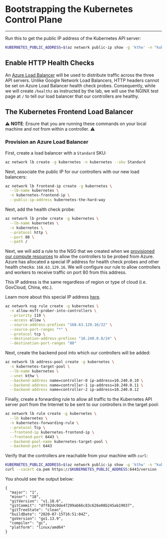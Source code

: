 # Bootstrapping the Kubernetes Control Plane
---

Run this to get the public IP address of the Kubernetes API server:

```sh
KUBERNETES_PUBLIC_ADDRESS=$(az network public-ip show -g 'kthw' -n "kubernetes-the-hard-way" --query 'ipAddress' -o tsv;
```

## Enable HTTP Health Checks

An [Azure Load Balancer](https://docs.microsoft.com/en-us/azure/load-balancer/load-balancer-overview)
will be used to distribute traffic across the three API servers. Unlike
Google Network Load Balancers, HTTP headers cannot be set on Azure Load Balancer
health check probes. Consequently, while we will create `/healthz` as instructed
by the lab, we will use the NGINX test page at `/` to tell our load balancer
that our controllers are healthy.

## The Kubernetes Frontend Load Balancer

⚠️  **NOTE**: Ensure that you are running these commands on your local machine
and _not_ from within a controller. ⚠️

### Provision an Azure Load Balancer

First, create a load balancer with a `Standard` SKU:

```sh
az network lb create -g kubernetes -n kubernetes --sku Standard
```

Next, associate the public IP for our controllers with our new load balancers:

```sh
az network lb frontend-ip create -g kubernetes \
  --lb-name kubernetes \
  -n kubernetes-frontend-ip \
  --public-ip-address kubernetes-the-hard-way
```

Next, add the health check probe:

```sh
az network lb probe create -g kubernetes \
  --lb-name kubernetes \
  -n kubernetes \
  --protocol http \
  --port 80 \
  --path /
```

Next, we will add a rule to the NSG that we created when we
[provisioned our compute resources](./deltas/02-provision-compute-resources) to
allow the controllers to be probed from Azure. Azure has allocated a special IP
address for health check probes and other health checks: `168.63.129.16`.
We will configure our rule to allow controllers and workers to receive traffic
on port 80 from this address.

This IP address is the same regardless of region or type of cloud (i.e. GovCloud, China, etc.).

Learn more about this special IP address [here](https://docs.microsoft.com/en-us/azure/virtual-network/what-is-ip-address-168-63-129-16).

```sh
az network nsg rule create -g kubernetes \
  -n allow-msft-prober-into-controllers \
  --priority 110 \
  --access allow \
  --source-address-prefixes "168.63.129.16/32" \
  --source-port-ranges "*" \
  --protocol tcp \
  --destination-address-prefixes "10.240.0.0/24" \
  --destination-port-ranges "80"
```

Next, create the backend pool into which our controllers will be added:

```sh
az network lb address-pool create -g kubernetes \
  -n kubernetes-target-pool \
  --lb-name kubernetes \
  --vnet kthw \
  --backend-address name=controller-0 ip-address=10.240.0.10 \
  --backend-address name=controller-1 ip-address=10.240.0.11 \
  --backend-address name=controller-2 ip-address=10.240.0.12
```

Finally, create a forwarding rule to allow all traffic to the Kubernetes
API server port  from the Internet to be sent to our controllers in the target pool:

```sh
az network lb rule create -g kubernetes \
  --lb kubernetes \
  -n kubernetes-forwarding-rule \
  --protocol Tcp \
  --frontend-ip kubernetes-frontend-ip \
  --frontend-port 6443 \
  --backend-pool-name kubernetes-target-pool \
  --backend-port 6443
```

Verify that the controllers are reachable from your machine with `curl`:

```sh
KUBERNETES_PUBLIC_ADDRESS=$(az network public-ip show -g 'kthw' -n "kubernetes-the-hard-way" --query 'ipAddress' -o tsv;
curl --cacert ca.pem https://$KUBERNETES_PUBLIC_ADDRESS:6443/version
```

You should see the output below:

```
{
  "major": "1",
  "minor": "18",
  "gitVersion": "v1.18.6",
  "gitCommit": "dff82dc0de47299ab66c83c626e08b245ab19037",
  "gitTreeState": "clean",
  "buildDate": "2020-07-15T16:51:04Z",
  "goVersion": "go1.13.9",
  "compiler": "gc",
  "platform": "linux/amd64"
}
```
